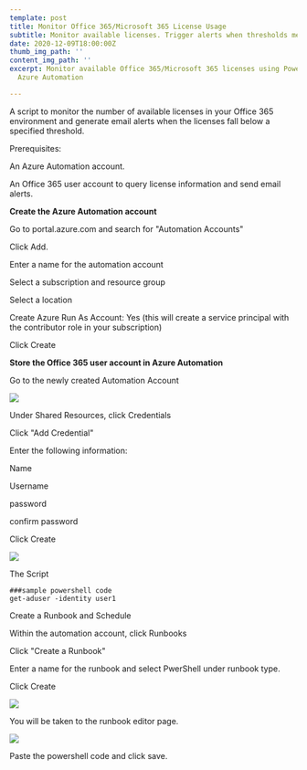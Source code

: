 ```yaml
---
template: post
title: Monitor Office 365/Microsoft 365 License Usage
subtitle: Monitor available licenses. Trigger alerts when thresholds met
date: 2020-12-09T18:00:00Z
thumb_img_path: ''
content_img_path: ''
excerpt: Monitor available Office 365/Microsoft 365 licenses using Powershell and
  Azure Automation

---
```

A script to monitor the number of available licenses in your Office 365 environment and generate email alerts when the licenses fall below a specified threshold.

Prerequisites:

An Azure Automation account.

An Office 365 user account to query license information and send email alerts.

**Create the Azure Automation account**

Go to portal.azure.com and search for "Automation Accounts"

Click Add.

Enter a name for the automation account

Select a subscription and resource group

Select a location

Create Azure Run As Account: Yes (this will create a service principal with the contributor role in your subscription)

Click Create

**Store the Office 365 user account in Azure Automation**

Go to the newly created Automation Account

![](/images/screenshot-portal-azure-com-1608476623606.png)

Under Shared Resources, click Credentials

Click "Add Credential"

Enter the following information:

Name

Username

password

confirm password

Click Create

![](/images/screenshot-portal-azure-com-1608477077768.png)

The Script

    ###sample powershell code
    get-aduser -identity user1
    

Create a Runbook and Schedule

Within the automation account, click Runbooks

Click "Create a Runbook"

Enter a name for the runbook and select PwerShell under runbook type.

Click Create

![](/images/screenshot-portal-azure-com-1608479713506.png)

You will be taken to the runbook editor page.

![](/images/screenshot-portal-azure-com-1608479843254.png)

Paste the powershell code and click save.